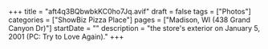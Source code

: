 +++
title = "aft4q3BQbwbkKC0ho7Jq.avif"
draft = false
tags = ["Photos"]
categories = ["ShowBiz Pizza Place"]
pages = ["Madison, WI (438 Grand Canyon Dr)"]
startDate = ""
description = "the store's exterior on January 5, 2001 (PC: Try to Love Again)."
+++
